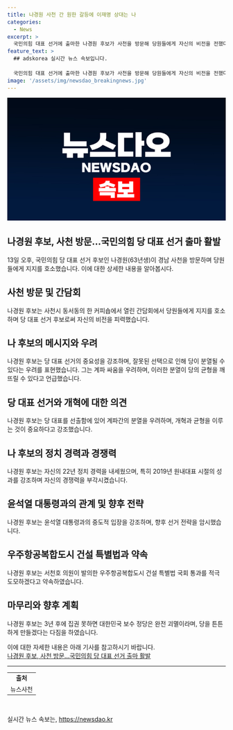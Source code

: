 ```yaml
---
title: 나경원 사천 간 원한 갈등에 이재명 상대는 나
categories:
  - News
excerpt: >
  국민의힘 대표 선거에 출마한 나경원 후보가 사천을 방문해 당원들에게 자신의 비전을 전했다. 그는 현 상황에 대한 우려와 함께 당 대표 선거의 중요성을 강조하며, 당원들의 지지를 호소했다. 나 후보는 자신의 정치 경력과 성과를 언급하며 국민의힘의 개혁 방향에 대한 강력한 의지를 드러내었고, 이재명과 윤석열에 대한 입장을 밝혔다. 또한, 나 후보는 지방의원과의 협력을 암시하며 국회 통과를 지원하겠다는 의지를 드러냈다. 간담회에는 국민의힘 소속 시·도의원 등이 참석하며, 나경원 후보는 이날 간담회를 통해 당원들과의 소통을 이어갔다.
feature_text: >
  ## adskorea 실시간 뉴스 속보입니다.

  국민의힘 대표 선거에 출마한 나경원 후보가 사천을 방문해 당원들에게 자신의 비전을 전했다. 그는 현 상황에 대한 우려와 함께 당 대표 선거의 중요성을 강조하며, 당원들의 지지를 호소했다. 나 후보는 자신의 정치 경력과 성과를 언급하며 국민의힘의 개혁 방향에 대한 강력한 의지를 드러내었고, 이재명과 윤석열에 대한 입장을 밝혔다. 또한, 나 후보는 지방의원과의 협력을 암시하며 국회 통과를 지원하겠다는 의지를 드러냈다. 간담회에는 국민의힘 소속 시·도의원 등이 참석하며, 나경원 후보는 이날 간담회를 통해 당원들과의 소통을 이어갔다.
image: '/assets/img/newsdao_breakingnews.jpg'
---
```


<p><img src="/assets/img/newsdao_breakingnews.jpg" alt="adskorea 속보" /></p>

<h2 data-ke-size="size26">나경원 후보, 사천 방문…국민의힘 당 대표 선거 출마 활발</h2>

<p data-ke-size="size16">13일 오후, 국민의힘 당 대표 선거 후보인 나경원(63년생)이 경남 사천을 방문하며 당원들에게 지지를 호소했습니다. 이에 대한 상세한 내용을 알아봅시다.</p>

<h2 data-ke-size="size24">사천 방문 및 간담회</h2>

<p data-ke-size="size16">나경원 후보는 사천시 동서동의 한 커피숍에서 열린 간담회에서 당원들에게 지지를 호소하며 당 대표 선거 후보로써 자신의 비전을 피력했습니다.</p>

<h2 data-ke-size="size24">나 후보의 메시지와 우려</h2>

<p data-ke-size="size16">나경원 후보는 당 대표 선거의 중요성을 강조하며, 잘못된 선택으로 인해 당이 분열될 수 있다는 우려를 표현했습니다. 그는 계파 싸움을 우려하며, 이러한 분열이 당의 균형을 깨뜨릴 수 있다고 언급했습니다.</p>

<h2 data-ke-size="size24">당 대표 선거와 개혁에 대한 의견</h2>

<p data-ke-size="size16">나경원 후보는 당 대표를 선출함에 있어 계파간의 분열을 우려하며, 개혁과 균형을 이루는 것이 중요하다고 강조했습니다.</p>

<h2 data-ke-size="size24">나 후보의 정치 경력과 경쟁력</h2>

<p data-ke-size="size16">나경원 후보는 자신의 22년 정치 경력을 내세웠으며, 특히 2019년 원내대표 시절의 성과를 강조하며 자신의 경쟁력을 부각시켰습니다.</p>

<h2 data-ke-size="size24">윤석열 대통령과의 관계 및 향후 전략</h2>

<p data-ke-size="size16">나경원 후보는 윤석열 대통령과의 중도적 입장을 강조하며, 향후 선거 전략을 암시했습니다.</p>

<h2 data-ke-size="size24">우주항공복합도시 건설 특별법과 약속</h2>

<p data-ke-size="size16">나경원 후보는 서천호 의원이 발의한 우주항공복합도시 건설 특별법 국회 통과를 적극 도모하겠다고 약속하였습니다.</p>

<h2 data-ke-size="size24">마무리와 향후 계획</h2>

<p data-ke-size="size16">나경원 후보는 3년 후에 집권 못하면 대한민국 보수 정당은 완전 괴멸이라며, 당을 튼튼하게 만들겠다는 다짐을 하였습니다.</p>

<p data-ke-size="size16">이에 대한 자세한 내용은 아래 기사를 참고하시기 바랍니다.<br><a href="https://www.example.com/article/12345">나경원 후보, 사천 방문…국민의힘 당 대표 선거 출마 활발</a></p>

<hr data-ke-size="size16">

<table>
  <tr>
    <td style="text-align: center; height: 17px;"><b>출처</b></td>
  </tr>
  <tr>
    <td>뉴스사천</td>
  </tr>
</table>

<p data-ke-size="size16">&nbsp;</p>
실시간 뉴스 속보는, <a href="https://newsdao.kr" rel="dofollow">https://newsdao.kr</a>


